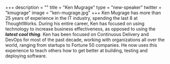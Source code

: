 +++
description = ""
title = "Ken Mugrage"
type = "new-speaker"
twitter = "kmugrage"
image = "ken-mugrage.jpg"
+++
Ken Mugrage has more than 25 years of experience in the IT industry, spending the last 8 at ThoughtWorks. During his entire career, Ken has focused on using technology to increase business effectiveness, as opposed to using the <strong><i>latest cool thing</i></strong>. Ken has been focused on Continuous Delivery and DevOps for most of the past decade, working with organizations all over the world, ranging from startups to Fortune 50 companies. He now uses this experience to teach others how to get better at building, testing and deploying software.
